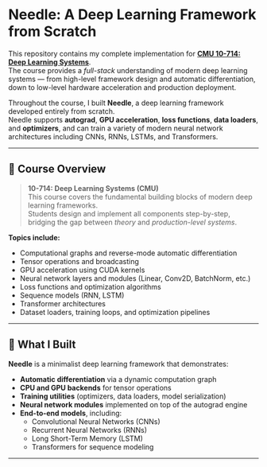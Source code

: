 # Needle: A Deep Learning Framework from Scratch

This repository contains my complete implementation for **[CMU 10-714: Deep Learning Systems](https://dlsyscourse.org/)**.  
The course provides a *full-stack* understanding of modern deep learning systems — from high-level framework design and automatic differentiation, down to low-level hardware acceleration and production deployment.

Throughout the course, I built **Needle**, a deep learning framework developed entirely from scratch.  
Needle supports **autograd**, **GPU acceleration**, **loss functions**, **data loaders**, and **optimizers**, and can train a variety of modern neural network architectures including CNNs, RNNs, LSTMs, and Transformers.

---

## 🧩 Course Overview

> **10-714: Deep Learning Systems (CMU)**  
> This course covers the fundamental building blocks of modern deep learning frameworks.  
> Students design and implement all components step-by-step, bridging the gap between *theory* and *production-level systems*.

**Topics include:**
- Computational graphs and reverse-mode automatic differentiation  
- Tensor operations and broadcasting  
- GPU acceleration using CUDA kernels  
- Neural network layers and modules (Linear, Conv2D, BatchNorm, etc.)  
- Loss functions and optimization algorithms  
- Sequence models (RNN, LSTM)  
- Transformer architectures  
- Dataset loaders, training loops, and optimization pipelines  

---

## 🧠 What I Built

**Needle** is a minimalist deep learning framework that demonstrates:
- **Automatic differentiation** via a dynamic computation graph  
- **CPU and GPU backends** for tensor operations  
- **Training utilities** (optimizers, data loaders, model serialization)  
- **Neural network modules** implemented on top of the autograd engine  
- **End-to-end models**, including:
  - Convolutional Neural Networks (CNNs)
  - Recurrent Neural Networks (RNNs)
  - Long Short-Term Memory (LSTM)
  - Transformers for sequence modeling  

---

